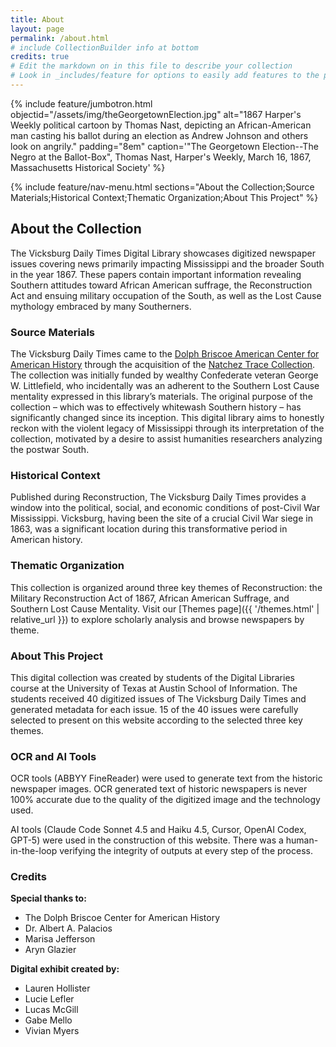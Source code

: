 ```yaml
---
title: About
layout: page
permalink: /about.html
# include CollectionBuilder info at bottom
credits: true
# Edit the markdown on in this file to describe your collection
# Look in _includes/feature for options to easily add features to the page
---
```


{% include feature/jumbotron.html objectid="/assets/img/theGeorgetownElection.jpg" alt="1867 Harper's Weekly political cartoon by Thomas Nast, depicting an African-American man casting his ballot during an election as Andrew Johnson and others look on angrily." padding="8em" caption='"The Georgetown Election--The Negro at the Ballot-Box", Thomas Nast, Harper\'s Weekly, March 16, 1867, Massachusetts Historical Society' %}

{% include feature/nav-menu.html sections="About the Collection;Source Materials;Historical Context;Thematic Organization;About This Project" %}

## About the Collection

The Vicksburg Daily Times Digital Library showcases digitized newspaper issues covering news primarily impacting Mississippi and the broader South in the year 1867. These papers contain important information revealing Southern attitudes toward African American suffrage, the Reconstruction Act and ensuing military occupation of the South, as well as the Lost Cause mythology embraced by many Southerners.

### Source Materials

The Vicksburg Daily Times came to the [Dolph Briscoe American Center for American History](https://briscoecenter.org/) through the acquisition of the [Natchez Trace Collection](https://briscoecenter.org/collections/american-south/). The collection was initially funded by wealthy Confederate veteran George W. Littlefield, who incidentally was an adherent to the Southern Lost Cause mentality expressed in this library’s materials. The original purpose of the collection – which was to effectively whitewash Southern history – has significantly changed since its inception. This digital library aims to honestly reckon with the violent legacy of Mississippi through its interpretation of the collection, motivated by a desire to assist humanities researchers analyzing the postwar South. 


### Historical Context

Published during Reconstruction, The Vicksburg Daily Times provides a window into the political, social, and economic conditions of post-Civil War Mississippi. Vicksburg, having been the site of a crucial Civil War siege in 1863, was a significant location during this transformative period in American history.

### Thematic Organization

This collection is organized around three key themes of Reconstruction: the Military Reconstruction Act of 1867, African American Suffrage, and Southern Lost Cause Mentality. Visit our [Themes page]({{ '/themes.html' | relative_url }}) to explore scholarly analysis and browse newspapers by theme.

### About This Project

This digital collection was created by students of the Digital Libraries course at the University of Texas at Austin School of Information. The students received 40 digitized issues of The Vicksburg Daily Times and generated metadata for each issue. 15 of the 40 issues were carefully selected to present on this website according to the selected three key themes.

### OCR and AI Tools

OCR tools (ABBYY FineReader) were used to generate text from the historic newspaper images. OCR generated text of historic newspapers is never 100% accurate due to the quality of the digitized image and the technology used.

AI tools (Claude Code Sonnet 4.5 and Haiku 4.5, Cursor, OpenAI Codex, GPT-5) were used in the construction of this website. There was a human-in-the-loop verifying the integrity of outputs at every step of the process.

### Credits

**Special thanks to:**
- The Dolph Briscoe Center for American History
- Dr. Albert A. Palacios
- Marisa Jefferson
- Aryn Glazier

**Digital exhibit created by:**
- Lauren Hollister
- Lucie Lefler
- Lucas McGill
- Gabe Mello
- Vivian Myers
